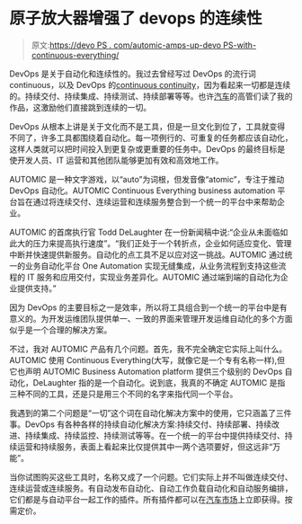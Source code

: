 # 原子放大器增强了 devops 的连续性

> 原文:[https://devo PS . com/automic-amps-up-devo PS-with-continuous-everything/](https://devops.com/automic-amps-up-devops-with-continuous-everything/)

DevOps 是关于自动化和连续性的。我过去曾经写过 DevOps 的流行词 continuous，以及 DevOps 的[continuous continuity](https://devops.com/2015/04/22/the-continuous-continuousness-of-devops/)，因为看起来一切都是连续的。持续交付、持续集成、持续测试、持续部署等等。也许[汽车](http://automic.com/)的高管们读了我的作品，这激励他们直接跳到连续的一切。

DevOps 从根本上讲是关于文化而不是工具，但是一旦文化到位了，工具就变得不同了，许多工具都围绕着自动化。每一项例行的、可重复的任务都应该自动化，这样人类就可以把时间投入到更复杂或更重要的任务中。DevOps 的最终目标是使开发人员、IT 运营和其他团队能够更加有效和高效地工作。

AUTOMIC 是一种文字游戏，以“auto”为词根，但发音像“atomic”，专注于推动 DevOps 自动化。AUTOMIC Continuous Everything business automation 平台旨在通过将连续交付、连续运营和连续服务整合到一个统一的平台中来帮助企业。

AUTOMIC 的首席执行官 Todd DeLaughter 在一份新闻稿中说:“企业从未面临如此大的压力来提高执行速度”。“我们正处于一个转折点，企业如何适应变化、管理中断并快速提供新服务。自动化的点工具不足以应对这一挑战。AUTOMIC 通过统一的业务自动化平台 One Automation 实现无缝集成，从业务流程到支持这些流程的 IT 服务和应用交付，实现业务差异化。AUTOMIC 通过端到端的自动化为企业提供支持。”

因为 DevOps 的主要目标之一是效率，所以将工具组合到一个统一的平台中是有意义的。为开发运维团队提供单一、一致的界面来管理开发运维自动化的多个方面似乎是一个合理的解决方案。

不过，我对 AUTOMIC 产品有几个问题。首先，我不完全确定它实际上叫什么。AUTOMIC 使用 Continuous Everything(大写，就像它是一个专有名称一样),但它也声明 AUTOMIC Business Automation platform 提供三个级别的 DevOps 自动化，DeLaughter 指的是一个自动化。说到底，我真的不确定 AUTOMIC 是指三种不同的工具，还是只是用三个不同的名字来指代同一个平台。

我遇到的第二个问题是“一切”这个词在自动化解决方案中的使用，它只涵盖了三件事。DevOps 有各种各样的持续自动化解决方案:持续交付、持续部署、持续改进、持续集成、持续监控、持续测试等等。在一个统一的平台中提供持续交付、持续运营和持续服务，表面上看起来比仅提供其中一两个选项要好，但这远非“万能”。

当你试图购买这些工具时，名称又成了一个问题。它们实际上并不叫做连续交付、连续运营或连续服务。有自动发布自动化、自动工作负载自动化和自动服务编排，它们都是与自动平台一起工作的插件。所有插件都可以在[汽车市场](https://marketplace.automic.com/)上立即获得。按需定价。